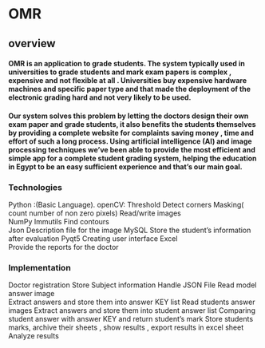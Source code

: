 # OMR
## overview

 ####    OMR is an application to grade students. The system typically used in universities to grade students and mark exam papers is complex , expensive and not flexible at all . Universities buy expensive hardware machines and specific paper type and that made the deployment of the electronic grading hard and not very likely to be used. 
  ####     Our system solves this problem by letting the doctors design their own exam paper and grade students, it also benefits the students themselves by providing a complete website for complaints saving money , time and effort of such a long process. Using artificial intelligence (AI) and image processing techniques we’ve been able to provide the most efficient and simple app for a complete student grading system, helping the education in Egypt to be an easy sufficient experience and that’s our main goal.

### Technologies
Python :(Basic Language). 
openCV: 
Threshold
Detect corners
Masking( count number of non zero pixels)
Read/write images	
NumPy 
Immutils
Find contours 											
Json
Description file for the image
MySQL
Store the student’s information after evaluation
Pyqt5
Creating user interface
Excel 	
Provide the reports for the doctor


### Implementation
Doctor registration 
Store Subject information 
Handle JSON File
Read model answer image  
Extract answers and store them into answer KEY list 
Read students answer images 
Extract answers and store them into  student answer list
Comparing student answer with answer KEY and return student’s mark 
Store students marks, archive their sheets , show results , export results in excel sheet   
Analyze results

